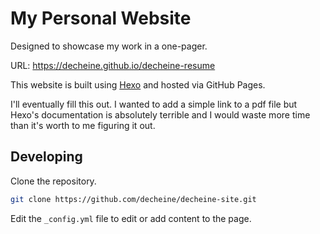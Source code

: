 # My Personal Website

Designed to showcase my work in a one-pager.

URL: https://decheine.github.io/decheine-resume

This website is built using [Hexo](https://hexo.io/docs/) and hosted via GitHub Pages.

I'll eventually fill this out. I wanted to add a simple link to a pdf file but Hexo's documentation is absolutely terrible and I would waste more time than it's worth to me figuring it out.


## Developing

Clone the repository.

```bash
git clone https://github.com/decheine/decheine-site.git
```

Edit the `_config.yml` file to edit or add content to the page.
